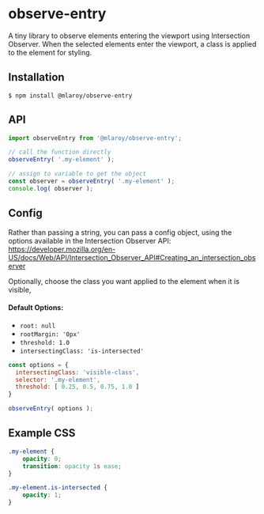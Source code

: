 # observe-entry
A tiny library to observe elements entering the viewport using Intersection Observer. When the selected elements enter the viewport, a class is applied to the element for styling.

## Installation

```console
$ npm install @mlaroy/observe-entry
```


## API


```js
import observeEntry from '@mlaroy/observe-entry';

// call the function directly
observeEntry( '.my-element' );

// assign to variable to get the object
const observer = observeEntry( '.my-element' );
console.log( observer );
```

## Config

Rather than passing a string, you can pass a config object, using the options available in the Intersection Observer API: https://developer.mozilla.org/en-US/docs/Web/API/Intersection_Observer_API#Creating_an_intersection_observer

Optionally, choose the class you want applied to the element when it is visible,

#### Default Options:
* `root: null`
* `rootMargin: '0px'`
* `threshold: 1.0`
* `intersectingClass: 'is-intersected'`


```js
const options = {
  intersectingClass: 'visible-class',
  selector: '.my-element',
  threshold: [ 0.25, 0.5, 0.75, 1.0 ]
}

observeEntry( options );
```

## Example CSS

```css
.my-element {
    opacity: 0;
    transition: opacity 1s ease;
}

.my-element.is-intersected {
    opacity: 1;
}
```
